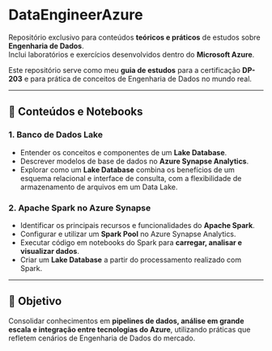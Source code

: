 # DataEngineerAzure

Repositório exclusivo para conteúdos **teóricos e práticos** de estudos sobre **Engenharia de Dados**.  
Inclui laboratórios e exercícios desenvolvidos dentro do **Microsoft Azure**.  

Este repositório serve como meu **guia de estudos** para a certificação **DP-203** e para prática de conceitos de Engenharia de Dados no mundo real.  

---

## 📘 Conteúdos e Notebooks

### 1. Banco de Dados Lake
- Entender os conceitos e componentes de um **Lake Database**.  
- Descrever modelos de base de dados no **Azure Synapse Analytics**.  
- Explorar como um **Lake Database** combina os benefícios de um esquema relacional e interface de consulta, com a flexibilidade de armazenamento de arquivos em um Data Lake.  

### 2. Apache Spark no Azure Synapse
- Identificar os principais recursos e funcionalidades do **Apache Spark**.  
- Configurar e utilizar um **Spark Pool** no Azure Synapse Analytics.  
- Executar código em notebooks do Spark para **carregar, analisar e visualizar dados**.  
- Criar um **Lake Database** a partir do processamento realizado com Spark.  

---

## 🎯 Objetivo
Consolidar conhecimentos em **pipelines de dados, análise em grande escala e integração entre tecnologias do Azure**, utilizando práticas que refletem cenários de Engenharia de Dados do mercado.  
